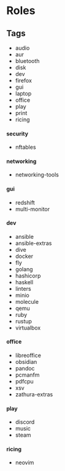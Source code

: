# Roles

## Tags
- audio
- aur
- bluetooth
- disk
- dev
- firefox
- gui
- laptop
- office
- play
- print
- ricing

#### security
- nftables

#### networking
- networking-tools

#### gui
- redshift
- multi-monitor

#### dev
- ansible
- ansible-extras
- dive
- docker
- fly
- golang
- hashicorp
- haskell
- linters
- minio
- molecule
- qemu
- ruby
- rustup
- virtualbox

#### office
- libreoffice
- obsidian
- pandoc
- pcmanfm
- pdfcpu
- xsv
- zathura-extras

#### play
- discord
- music
- steam

#### ricing
- neovim
